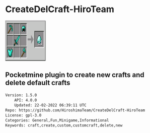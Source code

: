 # CreateDelCraft-HiroTeam
<img src="https://raw.githubusercontent.com/HiroshimaTeam/CreateDelCraft-HiroTeam/a386ad0ccd3e9613d96ccf13f5b73ce897f70829/icon.png" width="128" height="128" />

## Pocketmine plugin to create new crafts and delete default crafts
```properties
Version: 1.5.0
    API: 4.0.0
    Updated: 22-02-2022 06:39:11 UTC
Repo: https://github.com/HiroshimaTeam/CreateDelCraft-HiroTeam
License: gpl-3.0
Categories: General,Fun,Minigame,Informational
Keywords: craft,create,custom,customcraft,delete,new
```